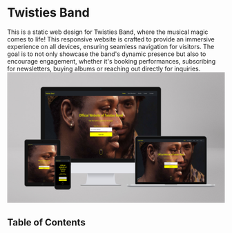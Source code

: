 
# Twisties Band

This is a static web design for Twisties Band, where the musical magic comes to life! This responsive website is crafted to provide an immersive experience on all devices, ensuring seamless navigation for visitors. The goal is to not only showcase the band's dynamic presence but also to encourage engagement, whether it's booking performances, subscribing for newsletters, buying albums or reaching out directly for inquiries.
![Alt Text](assets/images/banner.jpg)


## Table of Contents
